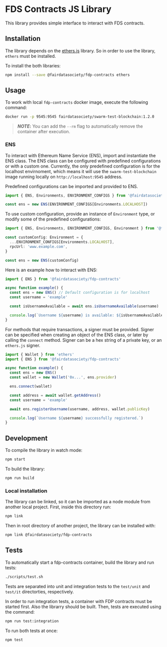 # FDS Contracts JS Library

This library provides simple interface to interact with FDS contracts.

## Installation

The library depends on the [ethers.js](https://github.com/ethers-io/ethers.js/) library. So in order to use
the library, `ethers` must be installed.

To install the both libraries:

```bash
npm install --save @fairdatasociety/fdp-contracts ethers
```

## Usage

To work with local `fdp-contracts` docker image, execute the following command:

```bash
docker run -p 9545:9545 fairdatasociety/swarm-test-blockchain:1.2.0
```

> **_NOTE_:** You can add the `--rm` flag to automatically remove the container after execution.

### ENS

To interact with Ethereum Name Service (ENS), import and instantiate the ENS class. The ENS class can be
configured with predefined configurations or with a custom one. Currently, the only predefined configuration
is for the localhost envirnoment, which means it will use the `swarm-test-blockchain` image running locally on
`http://localhost:9545` address.

Predefined configurations can be imported and provided to ENS.

```typescript
import { ENS, Environments, ENVIRONMENT_CONFIGS } from '@fairdatasociety/fdp-contracts'

const ens = new ENS(ENVIRONMENT_CONFIGS[Environments.LOCALHOST])
```

To use custom configuration, provide an instance of `Environment` type, or modify some of the predefined
configurations:

```typescript
import { ENS, Environments, ENVIRONMENT_CONFIGS, Environment } from '@fairdatasociety/fdp-contracts'

const customConfig: Environment = {
  ...ENVIRONMENT_CONFIGS[Environments.LOCALHOST],
  rpcUrl: 'www.example.com',
}

const ens = new ENS(customConfig)
```

Here is an example how to interact with ENS:

```typescript
import { ENS } from '@fairdatasociety/fdp-contracts'

async function example() {
  const ens = new ENS() // Default configuration is for localhost
  const username = 'example'

  const isUsernameAvailable = await ens.isUsernameAvailable(username)

  console.log(`Username ${username} is available: ${isUsernameAvailable}`)
}
```

For methods that require transactions, a signer must be provided. Signer can be specified when creating an
object of the ENS class, or later by calling the `connect` method. Signer can be a hex string of a private
key, or an `ethers.js` signer.

```typescript
import { Wallet } from 'ethers'
import { ENS } from '@fairdatasociety/fdp-contracts'

async function example() {
  const ens = new ENS()
  const wallet = new Wallet('0x...', ens.provider)

  ens.connect(wallet)

  const address = await wallet.getAddress()
  const username = 'example'

  await ens.registerUsername(username, address, wallet.publicKey)

  console.log(`Username ${username} successfully registered.`)
}
```

## Development

To compile the library in watch mode:

```bash
npm start
```

To build the library:

```bash
npm run build
```

### Local installation

The library can be linked, so it can be imported as a node module from another local project. First, inside
this directory run:

```bash
npm link
```

Then in root directory of another project, the library can be installed with:

```bash
npm link @fairdatasociety/fdp-contracts
```

## Tests

To automatically start a fdp-contracts container, build the library and run tests:

```bash
./scripts/test.sh
```

Tests are separated into unit and integration tests to the `test/unit` and `test/it` directorties,
respectively.

In order to run integration tests, a container with FDP contracts must be started first. Also the librarry
should be built. Then, tests are executed using the command:

```bash
npm run test:integration
```

To run both tests at once:

```bash
npm test
```
